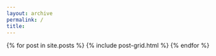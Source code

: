 ```yaml
---
layout: archive
permalink: /
title:
---
```


<div class="tiles">
{% for post in site.posts %}
	{% include post-grid.html %}
{% endfor %}
</div><!-- /.tiles -->

